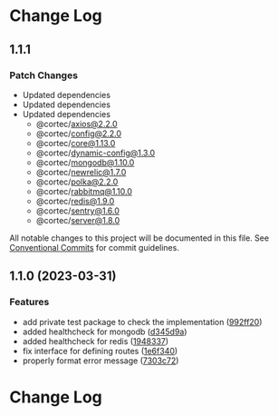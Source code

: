 # Change Log

## 1.1.1

### Patch Changes

- Updated dependencies
- Updated dependencies
- Updated dependencies
  - @cortec/axios@2.2.0
  - @cortec/config@2.2.0
  - @cortec/core@1.13.0
  - @cortec/dynamic-config@1.3.0
  - @cortec/mongodb@1.10.0
  - @cortec/newrelic@1.7.0
  - @cortec/polka@2.2.0
  - @cortec/rabbitmq@1.10.0
  - @cortec/redis@1.9.0
  - @cortec/sentry@1.6.0
  - @cortec/server@1.8.0

All notable changes to this project will be documented in this file.
See [Conventional Commits](https://conventionalcommits.org) for commit guidelines.

## 1.1.0 (2023-03-31)

### Features

- add private test package to check the implementation ([992ff20](https://github.com/saswatds/cortec/commit/992ff20ca4c3b7ce2d154323a6a9e763c2214c22))
- added healthcheck for mongodb ([d345d9a](https://github.com/saswatds/cortec/commit/d345d9aeeccdf5ccd3cec38b3da29a5c995f5d29))
- added healthcheck for redis ([1948337](https://github.com/saswatds/cortec/commit/1948337ea44c9186ed652bc03181f979e9c9ad04))
- fix interface for defining routes ([1e6f340](https://github.com/saswatds/cortec/commit/1e6f340aec346559189d9b72f36c8a95d549d6d9))
- properly format error message ([7303c72](https://github.com/saswatds/cortec/commit/7303c72ad83821dbdbb8961e447548cb6d2b5b4f))

# Change Log
